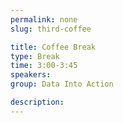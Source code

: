 ```yaml
---
permalink: none
slug: third-coffee

title: Coffee Break
type: Break
time: 3:00-3:45
speakers:
group: Data Into Action

description:
---
```

